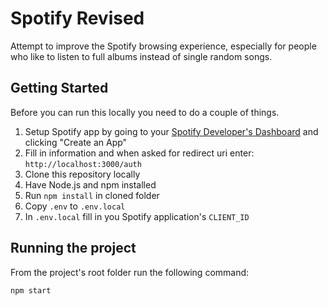 # Spotify Revised

Attempt to improve the Spotify browsing experience, especially for people who like to listen to full albums instead of single random songs.

## Getting Started

Before you can run this locally you need to do a couple of things.

1. Setup Spotify app by going to your [Spotify Developer's Dashboard](https://developer.spotify.com/dashboard/applications) and clicking "Create an App"
2. Fill in information and when asked for redirect uri enter: `http://localhost:3000/auth`
3. Clone this repository locally
4. Have Node.js and npm installed
5. Run `npm install` in cloned folder
6. Copy `.env` to `.env.local`
7. In `.env.local` fill in you Spotify application's `CLIENT_ID`

## Running the project

From the project's root folder run the following command:

```
npm start
```
